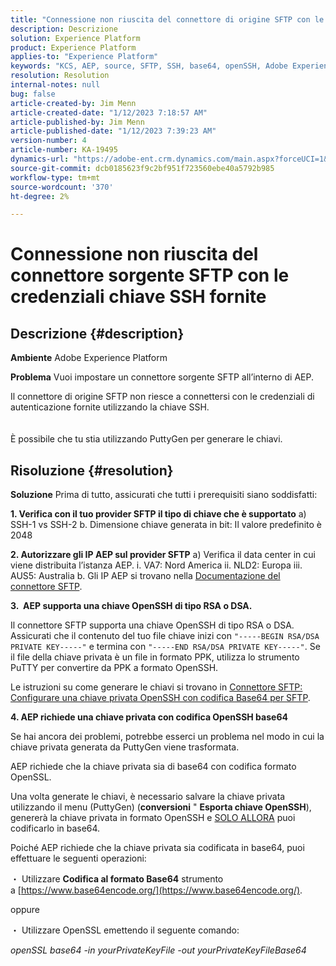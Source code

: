 ```yaml
---
title: "Connessione non riuscita del connettore di origine SFTP con le credenziali chiave SSH fornite"
description: Descrizione
solution: Experience Platform
product: Experience Platform
applies-to: "Experience Platform"
keywords: "KCS, AEP, source, SFTP, SSH, base64, openSSH, Adobe Experience Platform, risoluzione dei problemi, connettore, errore di connessione, credenziali chiave SSH"
resolution: Resolution
internal-notes: null
bug: false
article-created-by: Jim Menn
article-created-date: "1/12/2023 7:18:57 AM"
article-published-by: Jim Menn
article-published-date: "1/12/2023 7:39:23 AM"
version-number: 4
article-number: KA-19495
dynamics-url: "https://adobe-ent.crm.dynamics.com/main.aspx?forceUCI=1&pagetype=entityrecord&etn=knowledgearticle&id=62964e5e-4992-ed11-aad1-6045bd0065f9"
source-git-commit: dcb0185623f9c2bf951f723560ebe40a5792b985
workflow-type: tm+mt
source-wordcount: '370'
ht-degree: 2%

---
```


# Connessione non riuscita del connettore sorgente SFTP con le credenziali chiave SSH fornite

## Descrizione {#description}


<b>Ambiente</b>
Adobe Experience Platform

<b>Problema</b>
Vuoi impostare un connettore sorgente SFTP all’interno di AEP.

Il connettore di origine SFTP non riesce a connettersi con le credenziali di autenticazione fornite utilizzando la chiave SSH.
<br><br><br>È possibile che tu stia utilizzando PuttyGen per generare le chiavi.

## Risoluzione {#resolution}


<b>Soluzione</b>
Prima di tutto, assicurati che tutti i prerequisiti siano soddisfatti:

<b>1. Verifica con il tuo provider SFTP il tipo di chiave che è supportato</b>
a) SSH-1 vs SSH-2 b. Dimensione chiave generata in bit: Il valore predefinito è 2048

<b>2. Autorizzare gli IP AEP sul provider SFTP</b>
a) Verifica il data center in cui viene distribuita l’istanza AEP.
i. VA7: Nord America ii. NLD2: Europa iii. AUS5: Australia b. Gli IP AEP si trovano nella [Documentazione del connettore SFTP](https://experienceleague.adobe.com/docs/experience-platform/sources/connectors/cloud-storage/sftp.html).



<b>3.  AEP supporta una chiave OpenSSH di tipo RSA o DSA.</b>

Il connettore SFTP supporta una chiave OpenSSH di tipo RSA o DSA. Assicurati che il contenuto del tuo file chiave inizi con `"-----BEGIN RSA/DSA PRIVATE KEY-----"` e termina con `"-----END RSA/DSA PRIVATE KEY-----"`. Se il file della chiave privata è un file in formato PPK, utilizza lo strumento PuTTY per convertire da PPK a formato OpenSSH.

Le istruzioni su come generare le chiavi si trovano in [Connettore SFTP: Configurare una chiave privata OpenSSH con codifica Base64 per SFTP](https://experienceleague.adobe.com/docs/experience-platform/sources/connectors/cloud-storage/sftp.html#set-up-a-base64-encoded-openssh-private-key-for-sftp).



<b>4. AEP richiede una chiave privata con codifica OpenSSH base64 </b>



Se hai ancora dei problemi, potrebbe esserci un problema nel modo in cui la chiave privata generata da PuttyGen viene trasformata.

AEP richiede che la chiave privata sia di base64 con codifica formato OpenSSL.

Una volta generate le chiavi, è necessario salvare la chiave privata utilizzando il menu (PuttyGen) (<b>conversioni</b> &quot; <b>Esporta chiave OpenSSH</b>), genererà la chiave privata in formato OpenSSH e <u>SOLO ALLORA</u> puoi codificarlo in base64.

Poiché AEP richiede che la chiave privata sia codificata in base64, puoi effettuare le seguenti operazioni:

・ Utilizzare <b>Codifica al formato Base64</b> strumento a [https://www.base64encode.org/](https://www.base64encode.org/).

oppure

・ Utilizzare OpenSSL emettendo il seguente comando:

*openSSL base64 -in yourPrivateKeyFile -out yourPrivateKeyFileBase64*










